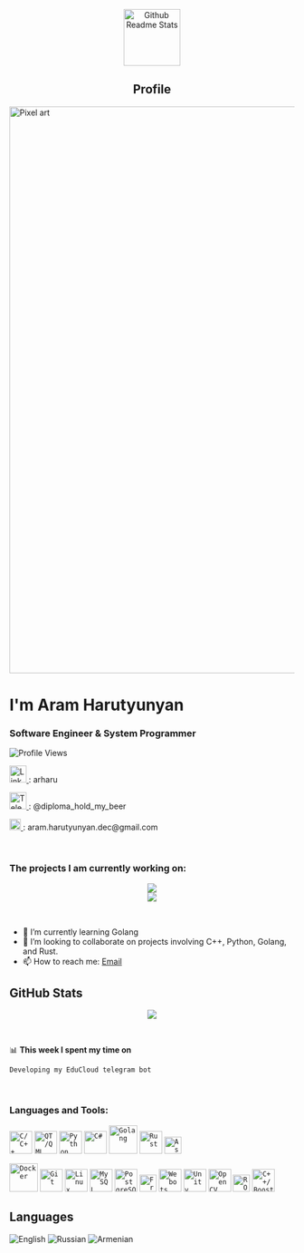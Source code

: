 <p align="center">
 <img width="100px" src="https://res.cloudinary.com/anuraghazra/image/upload/v1594908242/logo_ccswme.svg" align="center" alt="Github Readme Stats" />
 <h2 align="center">Profile</h2>
</p>


<!-- gif -->
<a href="https://www.youtube.com/watch?v=iicfmXFALM8">
    <img src="https://images-wixmp-ed30a86b8c4ca887773594c2.wixmp.com/f/c83c004e-1370-4756-88e5-4071de797088/de3zz9z-ffa11131-1b4b-4e9f-8d01-aaddb1a14243.gif?token=eyJ0eXAiOiJKV1QiLCJhbGciOiJIUzI1NiJ9.eyJzdWIiOiJ1cm46YXBwOjdlMGQxODg5ODIyNjQzNzNhNWYwZDQxNWVhMGQyNmUwIiwiaXNzIjoidXJuOmFwcDo3ZTBkMTg4OTgyMjY0MzczYTVmMGQ0MTVlYTBkMjZlMCIsIm9iaiI6W1t7InBhdGgiOiJcL2ZcL2M4M2MwMDRlLTEzNzAtNDc1Ni04OGU1LTQwNzFkZTc5NzA4OFwvZGUzeno5ei1mZmExMTEzMS0xYjRiLTRlOWYtOGQwMS1hYWRkYjFhMTQyNDMuZ2lmIn1dXSwiYXVkIjpbInVybjpzZXJ2aWNlOmZpbGUuZG93bmxvYWQiXX0.TFvXCZq_3q1zO1y7DXq6_-nuhYLG9laBYpzQka1offE" width="1000" alt="Pixel art">
</a>

# I'm Aram Harutyunyan
### Software Engineer & System Programmer

![Profile Views](https://komarev.com/ghpvc/?username=funkvay-star&color=640eab)


<!-- How to contact me -->
<p>
  <a href="https://www.linkedin.com/in/arharu">
    <img height="30" src="https://upload.wikimedia.org/wikipedia/commons/thumb/8/81/LinkedIn_icon.svg/72px-LinkedIn_icon.svg.png?20210220164014" alt="LinkedIn" />
  </a> : arharu
</p>
<p>
  <a href="https://t.me/diploma_hold_my_beer">
    <img height="30" src="https://upload.wikimedia.org/wikipedia/commons/thumb/8/82/Telegram_logo.svg/512px-Telegram_logo.svg.png?20220101141644" alt="Telegram" />
  </a> : @diploma_hold_my_beer
</p>
<p>
  <a href="mailto:aram.harutyunan.dec@gmail.com">
    <img height="20" src="https://mailmeteor.com/logos/assets/PNG/Gmail_Logo_512px.png" alt="Gmail" />
  </a> : aram.harutyunyan.dec@gmail.com
</p>


<!-- My projects -->
<br />

<div><h3>The projects I am currently working on: </h3></div>

<p align="center">
  <a href="https://github.com/funkvay-star/EduCloud">
    <img src="https://github-readme-stats.vercel.app/api/pin/?username=funkvay-star&repo=EduCloud&border_color=531785&theme=tokyonight" />
  </a>
  <br>
  <a href="https://github.com/funkvay-star/Csv_json_converter">
    <img src="https://github-readme-stats.vercel.app/api/pin/?username=funkvay-star&repo=Csv_json_converter&border_color=531785&theme=tokyonight" />
  </a>
</p>


<!-- [![ReadMe Card](https://github-readme-stats.vercel.app/api/pin/?username=funkvay-star&repo=EduCloud&border_color=531785&theme=tokyonight)](https://github.com/funkvay-star/EduCloud)
[![ReadMe Card](https://github-readme-stats.vercel.app/api/pin/?username=funkvay-star&repo=Csv_json_converter&border_color=531785&theme=tokyonight)](https://github.com/funkvay-star/Csv_json_converter) -->

<br />

<!-- Brief info about me -->

- 🌱 I’m currently learning Golang
- 👯 I’m looking to collaborate on projects involving C++, Python, Golang, and Rust.
- 📫 How to reach me: [Email](mailto:aram.harutyunyan.dec@gmail.com)

## GitHub Stats
<p align="center">
  <img src="https://github-readme-stats.vercel.app/api?username=funkvay-star&show_icons=true&theme=tokyonight&include_all_commits=true&show_owner=true&border_color=531785" />
</p>

<!-- ![GitHub stats](https://github-readme-stats.vercel.app/api?username=funkvay-star&show_icons=true&theme=tokyonight&include_all_commits=true&show_owner=true&border_color=531785) -->
<!-- ![GitHub stats](https://github-readme-stats.vercel.app/api?username=funkvay-star&show_icons=true&theme=radical&include_all_commits=true&show_owner=true&border_color=531785) -->


<br>

📊 **This week I spent my time on**
<!-- START SECTION -->
```text
Developing my EduCloud telegram bot
```
<!-- END SECTION -->

<br>

<!-- Programing languages and tools -->
### Languages and Tools:
<!-- Languages -->
<p>
<code><img height="40" src="https://raw.githubusercontent.com/isocpp/logos/master/cpp_logo.png" alt="C/C++"></code>
<code><img height="40" src="https://www.qt.io/hs-fs/hubfs/Qt-logo-neon_900px.png?width=300&height=214&name=Qt-logo-neon_900px.png" alt="QT/QML"></code>
<code><img height="40" src="https://s3.dualstack.us-east-2.amazonaws.com/pythondotorg-assets/media/community/logos/python-logo-only.png" alt="Python"></code>
<code><img height="40" src="https://upload.wikimedia.org/wikipedia/commons/thumb/b/bd/Logo_C_sharp.svg/256px-Logo_C_sharp.svg.png?20221121173824" alt="C#"></code>
<code><img height="50" src="https://go.dev/blog/go-brand/Go-Logo/PNG/Go-Logo_Aqua.png" alt="Golang"></code>
<code><img height="40" src="https://upload.wikimedia.org/wikipedia/commons/thumb/0/0f/Original_Ferris.svg/512px-Original_Ferris.svg.png" alt="Rust"></code>
<code><img height="30" src="https://upload.wikimedia.org/wikipedia/commons/2/28/ASM_International_logo.svg" alt="Assembly"></code>
</p>


<!-- Tools -->
<p>
<code><img height="50" src="https://cdn.worldvectorlogo.com/logos/docker-4.svg" alt="Docker"></code>
<code><img height="40" src="https://upload.wikimedia.org/wikipedia/commons/thumb/e/e0/Git-logo.svg/512px-Git-logo.svg.png?20160811101906" alt="Git"></code>
<code><img height="40" src="https://upload.wikimedia.org/wikipedia/commons/thumb/3/35/Tux.svg/265px-Tux.svg.png" alt="Linux"></code>
<code><img height="40" src="https://www.vectorlogo.zone/logos/mysql/mysql-ar21.svg" alt="MySQL"></code>
<code><img height="40" src="https://upload.wikimedia.org/wikipedia/commons/thumb/2/29/Postgresql_elephant.svg/540px-Postgresql_elephant.svg.png" alt="PostgreSQL"></code>
<code><img height="30" src="https://upload.wikimedia.org/wikipedia/commons/thumb/3/3e/FreeRTOS_logo_2005.svg/238px-FreeRTOS_logo_2005.svg.png?20170827135614" alt="FreeRTOS"></code>
<code><img height="40" src="https://cyberbotics.com/assets/images/webots.png" alt="Webots"></code>
<code><img height="40" src="https://seeklogo.com/images/U/unity-logo-988A22E703-seeklogo.com.png" alt="Unity"></code>
<code><img height="40" src="https://upload.wikimedia.org/wikipedia/commons/thumb/3/32/OpenCV_Logo_with_text_svg_version.svg/487px-OpenCV_Logo_with_text_svg_version.svg.png" alt="OpenCV"></code>
<code><img height="30" src="https://upload.wikimedia.org/wikipedia/commons/thumb/b/bb/Ros_logo.svg/512px-Ros_logo.svg.png" alt="ROS2"></code>
<code><img height="40" src="https://upload.wikimedia.org/wikipedia/commons/c/cd/Boost.png" alt="C++/Boost"></code>
</p>

<!-- Actual languages -->

## Languages
![English](https://img.shields.io/badge/English-Proficient-blue)
![Russian](https://img.shields.io/badge/Russian-Native-brightgreen)
![Armenian](https://img.shields.io/badge/Armenian-Native-brightgreen)
